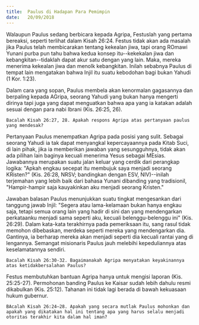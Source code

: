 ```yaml
---
title:  Paulus di Hadapan Para Pemimpin
date:   20/09/2018
---
```


Walaupun Paulus sedang berbicara kepada Agripa, Festuslah yang pertama bereaksi, seperti terlihat dalam Kisah 26:24. Festus tidak akan ada masalah jika Paulus telah membicarakan tentang kekealan jiwa, tapi orang ROmawi Yunani purba pun tahu bahwa kedua konsep itu--kekekalan jiwa dan kebangkitan--tidaklah dapat akur satu dengan yang lain. Maka, mereka menerima kekealan jiwa dan menolk kebangkitan. Inilah sebabnya Paulus di tempat lain mengatakan bahwa Injil itu suatu kebodohan bagi bukan Yahudi (1 Kor. 1:23).

Dalam cara yang sopan, Paulus membela akan kenormalan gagasannya dan berpaling kepada AGripa, seorang Yahudi yang bukan hanya mengerti dirinya tapi juga yang dapat menguatkan bahwa apa yang ia katakan adalah sesuai dengan para nabi Ibrani (Kis. 26:25, 26).

`Bacalah Kisah 26:27, 28. Apakah respons Agripa atas pertanyaan paulus yang mendesak?`

Pertanyaan Paulus menempatkan Agripa pada posisi yang sulit. Sebagai seorang Yahudi ia tak dapat menyangkal kepercayaannya pada Kitab Suci, di lain pihak, jika ia memberikan jawaban yang sesungguhnya, tidak akan ada pilihan lain baginya kecuali menerima Yesus sebagai MEsias. Jawabannya merupakan suatu jalan keluar yang cerdik dari perangkap logika: "Apkah engkau secepat itu membujuk saya menjadi seorang KRisten?" (Kis. 26:28, NRSV; bandingkan dengan ESV, NIV)--inilah terjemahan yang lebih baik dari bahasa Yunani dibanding yang tradisionil, "Hampir-hampir saja kauyakinkan aku menjadi seorang Kristen."

Jawaban balasan Paulus menunjukkan suatu tingkat mengesankan dari tanggung jawab Injil: "Segera atau lama-kelamaan bukan hanya engkau saja, tetapi semua orang lain yang hadir di sini dan yang mendengarkan perkataanku menjadi sama seperti aku, kecuali belenggu-belenggu ini" (Kis. 26:29). Dalam kata-kata terakhirnya pada pemeriksaan itu, sang rasul tidak memohon dibebaskan, merdeka seperti mereka yang mendengarkan dia. Gantinya, ia berharap mereka akan menjadi seperti dia kecuali rantai yang di lengannya. Semangat misionaris Paulus jauh melebihi kepeduliannya atas keselamatannya sendiri.

`Bacalah Kisah 26:30-32. Bagaimanakah Agripa menyatakan keyakinannya atas ketidakbersalahan Paulus?`

Festus membutuhkan bantuan Agripa hanya untuk mengisi laporan (Kis. 25:25-27). Permohonan banding Paulus ke Kaisar sudah lebih dahulu resmi dikabulkan (Kis. 25:12). Tahanan ini tidak lagi berada di bawah kekuasaan hukum gubernur.

`BAcalah Kisah 26:24–28. Apakah yang secara mutlak Paulus mohonkan dan apakah yang dikatakan hal ini tentang apa yang harus selalu menjadi otoritas terakhir kita dalam hal iman?`